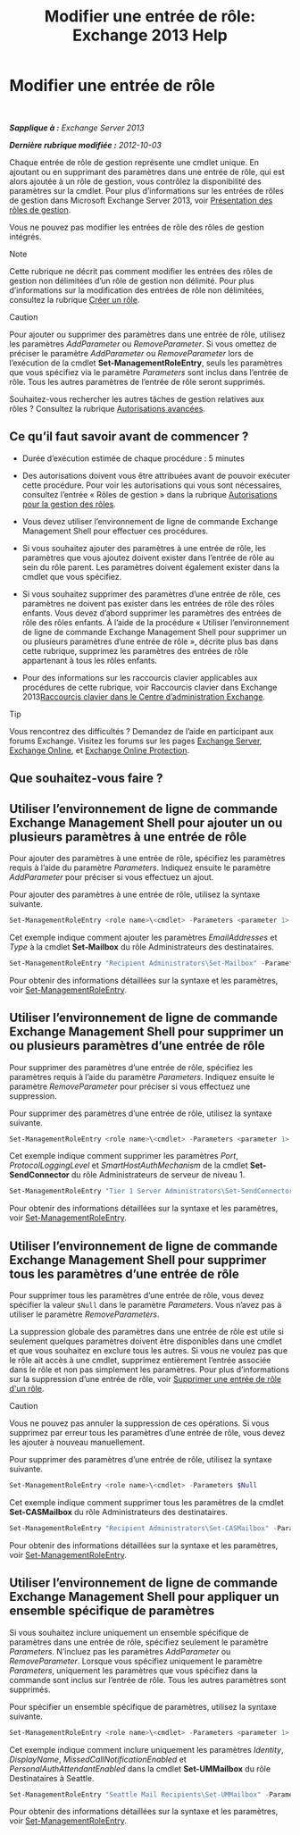 ﻿---
title: 'Modifier une entrée de rôle: Exchange 2013 Help'
TOCTitle: Modifier une entrée de rôle
ms:assetid: 5aa4f39c-16a4-4815-ac4f-2cdcfa2b3ee1
ms:mtpsurl: https://technet.microsoft.com/fr-fr/library/Dd298005(v=EXCHG.150)
ms:contentKeyID: 50478264
ms.date: 05/23/2018
mtps_version: v=EXCHG.150
ms.translationtype: MT
---

# Modifier une entrée de rôle

 

_**Sapplique à :** Exchange Server 2013_

_**Dernière rubrique modifiée :** 2012-10-03_

Chaque entrée de rôle de gestion représente une cmdlet unique. En ajoutant ou en supprimant des paramètres dans une entrée de rôle, qui est alors ajoutée à un rôle de gestion, vous contrôlez la disponibilité des paramètres sur la cmdlet. Pour plus d’informations sur les entrées de rôles de gestion dans Microsoft Exchange Server 2013, voir [Présentation des rôles de gestion](understanding-management-roles-exchange-2013-help.md).

Vous ne pouvez pas modifier les entrées de rôle des rôles de gestion intégrés.

> [!NOTE]
> Cette rubrique ne décrit pas comment modifier les entrées des rôles de gestion non délimitées d’un rôle de gestion non délimité. Pour plus d’informations sur la modification des entrées de rôle non délimitées, consultez la rubrique <a href="create-a-role-exchange-2013-help.md">Créer un rôle</a>.


> [!CAUTION]
> Pour ajouter ou supprimer des paramètres dans une entrée de rôle, utilisez les paramètres <em>AddParameter</em> ou <em>RemoveParameter</em>. Si vous omettez de préciser le paramètre <em>AddParameter</em> ou <em>RemoveParameter</em> lors de l’exécution de la cmdlet <strong>Set-ManagementRoleEntry</strong>, seuls les paramètres que vous spécifiez via le paramètre <em>Parameters</em> sont inclus dans l’entrée de rôle. Tous les autres paramètres de l’entrée de rôle seront supprimés.


Souhaitez-vous rechercher les autres tâches de gestion relatives aux rôles ? Consultez la rubrique [Autorisations avancées](advanced-permissions-exchange-2013-help.md).

## Ce qu’il faut savoir avant de commencer ?

  - Durée d’exécution estimée de chaque procédure : 5 minutes

  - Des autorisations doivent vous être attribuées avant de pouvoir exécuter cette procédure. Pour voir les autorisations qui vous sont nécessaires, consultez l’entrée « Rôles de gestion » dans la rubrique [Autorisations pour la gestion des rôles](role-management-permissions-exchange-2013-help.md).

  - Vous devez utiliser l’environnement de ligne de commande Exchange Management Shell pour effectuer ces procédures.

  - Si vous souhaitez ajouter des paramètres à une entrée de rôle, les paramètres que vous ajoutez doivent exister dans l’entrée de rôle au sein du rôle parent. Les paramètres doivent également exister dans la cmdlet que vous spécifiez.

  - Si vous souhaitez supprimer des paramètres d’une entrée de rôle, ces paramètres ne doivent pas exister dans les entrées de rôle des rôles enfants. Vous devez d’abord supprimer les paramètres des entrées de rôle des rôles enfants. À l’aide de la procédure « Utiliser l’environnement de ligne de commande Exchange Management Shell pour supprimer un ou plusieurs paramètres d’une entrée de rôle », décrite plus bas dans cette rubrique, supprimez les paramètres des entrées de rôle appartenant à tous les rôles enfants.

  - Pour des informations sur les raccourcis clavier applicables aux procédures de cette rubrique, voir Raccourcis clavier dans Exchange 2013[Raccourcis clavier dans le Centre d’administration Exchange](keyboard-shortcuts-in-the-exchange-admin-center-exchange-online-protection-help.md).

> [!TIP]
> Vous rencontrez des difficultés ? Demandez de l’aide en participant aux forums Exchange. Visitez les forums sur les pages <a href="https://go.microsoft.com/fwlink/p/?linkid=60612">Exchange Server</a>, <a href="https://go.microsoft.com/fwlink/p/?linkid=267542">Exchange Online</a>, et <a href="https://go.microsoft.com/fwlink/p/?linkid=285351">Exchange Online Protection</a>.


## Que souhaitez-vous faire ?

## Utiliser l’environnement de ligne de commande Exchange Management Shell pour ajouter un ou plusieurs paramètres à une entrée de rôle

Pour ajouter des paramètres à une entrée de rôle, spécifiez les paramètres requis à l’aide du paramètre *Parameters*. Indiquez ensuite le paramètre *AddParameter* pour préciser si vous effectuez un ajout.

Pour ajouter des paramètres à une entrée de rôle, utilisez la syntaxe suivante.

```powershell
Set-ManagementRoleEntry <role name>\<cmdlet> -Parameters <parameter 1>, <parameter 2>, <parameter...> -AddParameter
```

Cet exemple indique comment ajouter les paramètres *EmailAddresses* et *Type* à la cmdlet **Set-Mailbox** du rôle Administrateurs des destinataires.

```powershell
Set-ManagementRoleEntry "Recipient Administrators\Set-Mailbox" -Parameters EmailAddresses, Type -AddParameter
```

Pour obtenir des informations détaillées sur la syntaxe et les paramètres, voir [Set-ManagementRoleEntry](https://technet.microsoft.com/fr-fr/library/dd351162\(v=exchg.150\)).

## Utiliser l’environnement de ligne de commande Exchange Management Shell pour supprimer un ou plusieurs paramètres d’une entrée de rôle

Pour supprimer des paramètres d’une entrée de rôle, spécifiez les paramètres requis à l’aide du paramètre *Parameters*. Indiquez ensuite le paramètre *RemoveParameter* pour préciser si vous effectuez une suppression.

Pour supprimer des paramètres d’une entrée de rôle, utilisez la syntaxe suivante.

```powershell
Set-ManagementRoleEntry <role name>\<cmdlet> -Parameters <parameter 1>, <parameter 2>, <parameter...> -RemoveParameter
```

Cet exemple indique comment supprimer les paramètres *Port*, *ProtocolLoggingLevel* et *SmartHostAuthMechanism* de la cmdlet **Set-SendConnector** du rôle Administrateurs de serveur de niveau 1.

```powershell
Set-ManagementRoleEntry "Tier 1 Server Administrators\Set-SendConnector" -Parameters Port, ProtocolLoggingLevel, SmartHostAuthMechanism -RemoveParameter
```

Pour obtenir des informations détaillées sur la syntaxe et les paramètres, voir [Set-ManagementRoleEntry](https://technet.microsoft.com/fr-fr/library/dd351162\(v=exchg.150\)).

## Utiliser l’environnement de ligne de commande Exchange Management Shell pour supprimer tous les paramètres d’une entrée de rôle

Pour supprimer tous les paramètres d’une entrée de rôle, vous devez spécifier la valeur `$Null` dans le paramètre *Parameters*. Vous n’avez pas à utiliser le paramètre *RemoveParameters*.

La suppression globale des paramètres dans une entrée de rôle est utile si seulement quelques paramètres doivent être disponibles dans une cmdlet et que vous souhaitez en exclure tous les autres. Si vous ne voulez pas que le rôle ait accès à une cmdlet, supprimez entièrement l’entrée associée dans le rôle et non pas simplement les paramètres. Pour plus d’informations sur la suppression d’une entrée de rôle, voir [Supprimer une entrée de rôle d'un rôle](remove-a-role-entry-from-a-role-exchange-2013-help.md).

> [!CAUTION]
> Vous ne pouvez pas annuler la suppression de ces opérations. Si vous supprimez par erreur tous les paramètres d’une entrée de rôle, vous devez les ajouter à nouveau manuellement.


Pour supprimer des paramètres d’une entrée de rôle, utilisez la syntaxe suivante.

```powershell
Set-ManagementRoleEntry <role name>\<cmdlet> -Parameters $Null 
```

Cet exemple indique comment supprimer tous les paramètres de la cmdlet **Set-CASMailbox** du rôle Administrateurs des destinataires.

```powershell
Set-ManagementRoleEntry "Recipient Administrators\Set-CASMailbox" -Parameters $Null 
```

Pour obtenir des informations détaillées sur la syntaxe et les paramètres, voir [Set-ManagementRoleEntry](https://technet.microsoft.com/fr-fr/library/dd351162\(v=exchg.150\)).

## Utiliser l’environnement de ligne de commande Exchange Management Shell pour appliquer un ensemble spécifique de paramètres

Si vous souhaitez inclure uniquement un ensemble spécifique de paramètres dans une entrée de rôle, spécifiez seulement le paramètre *Parameters*. N’incluez pas les paramètres *AddParameter* ou *RemoveParameter*. Lorsque vous spécifiez uniquement le paramètre *Parameters*, uniquement les paramètres que vous spécifiez dans la commande sont inclus sur l’entrée de rôle. Tous les autres paramètres sont supprimés.

Pour spécifier un ensemble spécifique de paramètres, utilisez la syntaxe suivante.

```powershell
Set-ManagementRoleEntry <role name>\<cmdlet> -Parameters <parameter 1>, <parameter 2>, <parameter...>
```

Cet exemple indique comment inclure uniquement les paramètres *Identity*, *DisplayName*, *MissedCallNotificationEnabled* et *PersonalAuthAttendantEnabled* dans la cmdlet **Set-UMMailbox** du rôle Destinataires à Seattle.

```powershell
Set-ManagementRoleEntry "Seattle Mail Recipients\Set-UMMailbox" -Parameters Identity, DisplayName, MissedCallNotificationEnabled, PersonalAutoAttendantEnabled
```

Pour obtenir des informations détaillées sur la syntaxe et les paramètres, voir [Set-ManagementRoleEntry](https://technet.microsoft.com/fr-fr/library/dd351162\(v=exchg.150\)).

